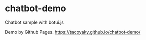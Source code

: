 # chatbot-demo
Chatbot sample with botui.js

Demo by Github Pages.
https://tacoyaky.github.io/chatbot-demo/
